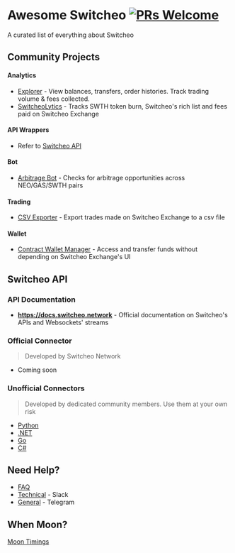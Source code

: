 # Awesome Switcheo [![PRs Welcome](https://img.shields.io/badge/PRs-welcome-brightgreen.svg?style=flat-square)](http://makeapullrequest.com)
A curated list of everything about Switcheo

## Community Projects
#### Analytics
+ [Explorer](http://switcheoexplorer.tech/) - View balances, transfers, order histories. Track trading volume & fees collected.
+ [SwitcheoLytics](https://switcheolytics.tech/) - Tracks SWTH token burn, Switcheo's rich list and fees paid on Switcheo Exchange
#### API Wrappers
+ Refer to [Switcheo API](https://github.com/ConjurTech/awesome-switcheo#unofficial-connectors)
#### Bot
+ [Arbitrage Bot](https://github.com/Devel484/Equalizer) - Checks for arbitrage opportunities across NEO/GAS/SWTH pairs
#### Trading
+ [CSV Exporter](https://benammann.github.io/switcheo-exporter/#/) - Export trades made on Switcheo Exchange to a csv file
#### Wallet
+ [Contract Wallet Manager](https://henryckho.github.io/SwitcheoCompetition/) - Access and transfer funds without depending on Switcheo Exchange's UI

## Switcheo API
### API Documentation
+ **https://docs.switcheo.network** - Official documentation on Switcheo's APIs and Websockets' streams

### Official Connector
> Developed by Switcheo Network
+ Coming soon

### Unofficial Connectors
> Developed by dedicated community members. Use them at your own risk
+ [Python](https://github.com/KeithSSmith/switcheo-python)
+ [.NET](https://github.com/Zaliro/Switcheo.Net)
+ [Go](https://github.com/O3Labs/switcheo-go)
+ [C#](https://github.com/CityOfZion/NeoModules/)

## Need Help?
+ [FAQ](https://support.switcheo.network/)
+ [Technical](https://join.slack.com/t/switcheonetwork/shared_invite/enQtNDAyMTQ3Mzg3NjA1LTc0ODBlMWMxMjRkNTE5ZjkzN2VkNDNhYjQ2MjFlZTUwMzQ3NGMxYzZlODM5ZTAwZTcxMWM2YjA5MTAyN2FkYmI) - Slack
+ [General](https://t.me/switcheo) - Telegram

## When Moon?
[Moon Timings](https://www.timeanddate.com/moon/phases/)